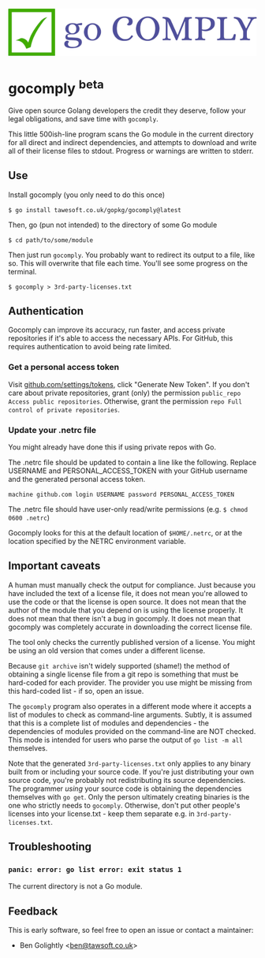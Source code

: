![gocomply logo](gocomply.png)

# gocomply <sup>beta</sup>

Give open source Golang developers the credit they deserve, follow your legal
obligations, and save time with `gocomply`.

This little 500ish-line program scans the Go module in the current
directory for all direct and indirect dependencies, and attempts to download 
and write all of their license files to stdout. Progress or warnings are 
written to stderr.

## Use

Install gocomply (you only need to do this once)

```
$ go install tawesoft.co.uk/gopkg/gocomply@latest
```

Then, go (pun not intended) to the directory of some Go module

```
$ cd path/to/some/module
```

Then just run `gocomply`. You probably want to redirect its output to a file,
like so. This will overwrite that file each time. You'll see some progress
on the terminal.

```
$ gocomply > 3rd-party-licenses.txt
```

## Authentication

Gocomply can improve its accuracy, run faster, and access private 
repositories if it's able to access the necessary APIs. For GitHub, this
requires authentication to avoid being rate limited.

### Get a personal access token

Visit [github.com/settings/tokens](https://github.com/settings/tokens), click
"Generate New Token". If you don't care about private repositories, grant 
(only) the permission `public_repo Access public repositories`. Otherwise,
grant the permission `repo Full control of private repositories`.

### Update your .netrc file

You might already have done this if using private repos with Go.

The .netrc file should be updated to contain a line like the following. Replace
USERNAME and PERSONAL_ACCESS_TOKEN with your GitHub username and the generated
personal access token.

```
machine github.com login USERNAME password PERSONAL_ACCESS_TOKEN
``` 

The .netrc file should have user-only read/write permissions (e.g.
`$ chmod 0600 .netrc`)

Gocomply looks for this at the default location of `$HOME/.netrc`, or at the 
location specified by the NETRC environment variable.

## Important caveats

A human must manually check the output for compliance. Just because you have
included the text of a license file, it does not mean you're allowed to use
the code or that the license is open source. It does not mean that the
author of the module that you depend on is using the license properly. It
does not mean that there isn't a bug in gocomply. It does not mean that
gocomply was completely accurate in downloading the correct license file.

The tool only checks the currently published version of a license. You might
be using an old version that comes under a different license.

Because `git archive` isn't widely supported (shame!) the method of
obtaining a single license file from a git repo is something that must be
hard-coded for each provider. The provider you use might be missing from
this hard-coded list - if so, open an issue.

The `gocomply` program also operates in a different mode where it accepts a
list of modules to check as command-line arguments. Subtly, it is assumed that
this is a complete list of modules and dependencies - the dependencies of
modules provided on the command-line are NOT checked. This mode is intended for
users who parse the output of `go list -m all` themselves.

Note that the generated `3rd-party-licenses.txt` only applies to any binary
built from or including your source code. If you're just distributing your own 
source code, you're probably not redistributing its source dependencies. The 
programmer *using* your source code is obtaining the dependencies themselves
with `go get`. Only the person ultimately creating binaries is the one
who strictly needs to `gocomply`. Otherwise, don't put other people's licenses
into your license.txt - keep them separate e.g. in `3rd-party-licenses.txt`.

## Troubleshooting

### `panic: error: go list error: exit status 1`

The current directory is not a Go module.

## Feedback

This is early software, so feel free to open an issue or contact a maintainer:

* Ben Golightly <[ben@tawsoft.co.uk](mailto:ben@tawsoft.co.uk)>
